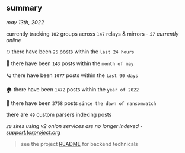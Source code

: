 
## summary
_may 13th, 2022_

currently tracking `102` groups across `147` relays & mirrors - _`57` currently online_

⏲ there have been `25` posts within the `last 24 hours`

🦈 there have been `143` posts within the `month of may`

🪐 there have been `1077` posts within the `last 90 days`

🏚 there have been `1472` posts within the `year of 2022`

🦕 there have been `3758` posts `since the dawn of ransomwatch`

there are `49` custom parsers indexing posts

_`20` sites using v2 onion services are no longer indexed - [support.torproject.org](https://support.torproject.org/onionservices/v2-deprecation/)_

> see the project [README](https://github.com/thetanz/ransomwatch#ransomwatch--) for backend technicals
